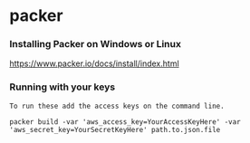 # packer

### Installing Packer on Windows or Linux

https://www.packer.io/docs/install/index.html

### Running with your keys

```   
To run these add the access keys on the command line.

packer build -var 'aws_access_key=YourAccessKeyHere' -var 'aws_secret_key=YourSecretKeyHere' path.to.json.file 
```   

